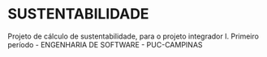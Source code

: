 # SUSTENTABILIDADE
Projeto de cálculo de sustentabilidade, para o projeto integrador I.
Primeiro período - ENGENHARIA DE SOFTWARE - PUC-CAMPINAS
